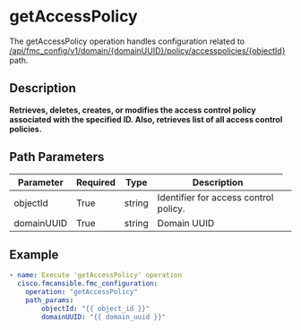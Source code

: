 # getAccessPolicy

The getAccessPolicy operation handles configuration related to [/api/fmc_config/v1/domain/{domainUUID}/policy/accesspolicies/{objectId}](/paths//api/fmc_config/v1/domain/{domain_uuid}/policy/accesspolicies/{object_id}.md) path.&nbsp;
## Description
**Retrieves, deletes, creates, or modifies the access control policy associated with the specified ID. Also, retrieves list of all access control policies.**

## Path Parameters
| Parameter | Required | Type | Description |
| --------- | -------- | ---- | ----------- |
| objectId | True | string <td colspan=3> Identifier for access control policy. |
| domainUUID | True | string <td colspan=3> Domain UUID |

## Example
```yaml
- name: Execute 'getAccessPolicy' operation
  cisco.fmcansible.fmc_configuration:
    operation: "getAccessPolicy"
    path_params:
        objectId: "{{ object_id }}"
        domainUUID: "{{ domain_uuid }}"

```